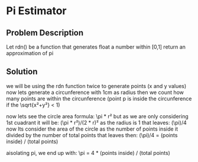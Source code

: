 # Pi Estimator

## Problem Description

Let rdn() be a function that generates float a number within [0,1]
return an approximation of pi

## Solution

we will be using the rdn function twice to generate points (x and y values)
now lets generate a circunference with 1cm as radius
then we count how many points are within the circunference
(point p is inside the circunference if the \sqrt{x²+y²} < 1)

now lets see the circle area formula:
    \pi * r²
but as we are only considering 1st cuadrant it will be:
    (\pi * r²)/(2 * r)²
as the radius is 1 that leaves:
    (\pi)/4
now lts consider the area of the circle as the number of points inside it divided by the number of total points
that leaves then:
    (\pi)/4 = (points inside) / (total points)

aisolating pi, we end up with:
    \pi = 4 * (points inside) / (total points)

